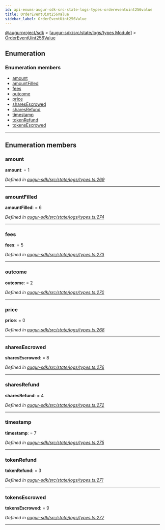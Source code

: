 ```yaml
---
id: api-enums-augur-sdk-src-state-logs-types-ordereventuint256value
title: OrderEventUint256Value
sidebar_label: OrderEventUint256Value
---
```


[@augurproject/sdk](api-readme.md) > [[augur-sdk/src/state/logs/types Module]](api-modules-augur-sdk-src-state-logs-types-module.md) > [OrderEventUint256Value](api-enums-augur-sdk-src-state-logs-types-ordereventuint256value.md)

## Enumeration

### Enumeration members

* [amount](api-enums-augur-sdk-src-state-logs-types-ordereventuint256value.md#amount)
* [amountFilled](api-enums-augur-sdk-src-state-logs-types-ordereventuint256value.md#amountfilled)
* [fees](api-enums-augur-sdk-src-state-logs-types-ordereventuint256value.md#fees)
* [outcome](api-enums-augur-sdk-src-state-logs-types-ordereventuint256value.md#outcome)
* [price](api-enums-augur-sdk-src-state-logs-types-ordereventuint256value.md#price)
* [sharesEscrowed](api-enums-augur-sdk-src-state-logs-types-ordereventuint256value.md#sharesescrowed)
* [sharesRefund](api-enums-augur-sdk-src-state-logs-types-ordereventuint256value.md#sharesrefund)
* [timestamp](api-enums-augur-sdk-src-state-logs-types-ordereventuint256value.md#timestamp)
* [tokenRefund](api-enums-augur-sdk-src-state-logs-types-ordereventuint256value.md#tokenrefund)
* [tokensEscrowed](api-enums-augur-sdk-src-state-logs-types-ordereventuint256value.md#tokensescrowed)

---

## Enumeration members

<a id="amount"></a>

###  amount

**amount**:  = 1

*Defined in [augur-sdk/src/state/logs/types.ts:269](https://github.com/AugurProject/augur/blob/1e1466f1d3/packages/augur-sdk/src/state/logs/types.ts#L269)*

___
<a id="amountfilled"></a>

###  amountFilled

**amountFilled**:  = 6

*Defined in [augur-sdk/src/state/logs/types.ts:274](https://github.com/AugurProject/augur/blob/1e1466f1d3/packages/augur-sdk/src/state/logs/types.ts#L274)*

___
<a id="fees"></a>

###  fees

**fees**:  = 5

*Defined in [augur-sdk/src/state/logs/types.ts:273](https://github.com/AugurProject/augur/blob/1e1466f1d3/packages/augur-sdk/src/state/logs/types.ts#L273)*

___
<a id="outcome"></a>

###  outcome

**outcome**:  = 2

*Defined in [augur-sdk/src/state/logs/types.ts:270](https://github.com/AugurProject/augur/blob/1e1466f1d3/packages/augur-sdk/src/state/logs/types.ts#L270)*

___
<a id="price"></a>

###  price

**price**:  = 0

*Defined in [augur-sdk/src/state/logs/types.ts:268](https://github.com/AugurProject/augur/blob/1e1466f1d3/packages/augur-sdk/src/state/logs/types.ts#L268)*

___
<a id="sharesescrowed"></a>

###  sharesEscrowed

**sharesEscrowed**:  = 8

*Defined in [augur-sdk/src/state/logs/types.ts:276](https://github.com/AugurProject/augur/blob/1e1466f1d3/packages/augur-sdk/src/state/logs/types.ts#L276)*

___
<a id="sharesrefund"></a>

###  sharesRefund

**sharesRefund**:  = 4

*Defined in [augur-sdk/src/state/logs/types.ts:272](https://github.com/AugurProject/augur/blob/1e1466f1d3/packages/augur-sdk/src/state/logs/types.ts#L272)*

___
<a id="timestamp"></a>

###  timestamp

**timestamp**:  = 7

*Defined in [augur-sdk/src/state/logs/types.ts:275](https://github.com/AugurProject/augur/blob/1e1466f1d3/packages/augur-sdk/src/state/logs/types.ts#L275)*

___
<a id="tokenrefund"></a>

###  tokenRefund

**tokenRefund**:  = 3

*Defined in [augur-sdk/src/state/logs/types.ts:271](https://github.com/AugurProject/augur/blob/1e1466f1d3/packages/augur-sdk/src/state/logs/types.ts#L271)*

___
<a id="tokensescrowed"></a>

###  tokensEscrowed

**tokensEscrowed**:  = 9

*Defined in [augur-sdk/src/state/logs/types.ts:277](https://github.com/AugurProject/augur/blob/1e1466f1d3/packages/augur-sdk/src/state/logs/types.ts#L277)*

___

